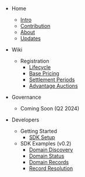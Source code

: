 <!-- docs/_sidebar.md -->

- Home
    * [Intro](/)
    * [Contribution](/misc/contribution.md)
    * [About](/misc/about.md)
    * [Updates](/misc/socials.md)

- Wiki
    - Registration
        * [Lifecycle](wiki/registration/lifecycle.md)
        * [Base Pricing](wiki/registration/base-pricing.md)
        * [Settlement Periods](wiki/registration/settlement.md)
        * [Advantage Auctions](wiki/registration/auctions.md)

- Governance
    - Coming Soon (Q2 2024)

- Developers
    - Getting Started
        * [SDK Setup](developers/sdk-setup.md)
    - SDK Examples (v0.2)
        * [Domain Discovery](developers/v0.2/domain-discovery.md)
        * [Domain Status](developers/v0.2/domain-status.md)
        * [Domain Records](developers/v0.2/domain-records.md)
        * [Record Resolution](developers/v0.2/record-resolution.md)

<footer class="sidebar-footer">
    <div class="runs-on-radix"></div>
</footer>